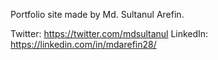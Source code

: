 ﻿Portfolio site made by Md. Sultanul Arefin.



Twitter: https://twitter.com/mdsultanul
LinkedIn: https://linkedin.com/in/mdarefin28/